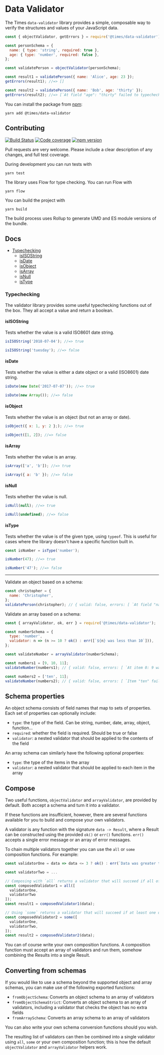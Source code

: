 # Data Validator

The Times `data-validator` library provides a simple, composable way to verify the structures and values of your JavaScript data.

```js
const { objectValidator, getErrors } = require('@times/data-validator');

const personSchema = {
  name: { type: 'string', required: true },
  age: { type: 'number', required: false },
};

const validatePerson = objectValidator(personSchema);

const result1 = validatePerson({ name: 'Alice', age: 23 });
getErrors(result1); //=> []

const result2 = validatePerson({ name: 'Bob', age: 'thirty' });
getErrors(result2); //=> [`At field "age": "thirty" failed to typecheck (expected number)`]
```

You can install the package from [npm](https://www.npmjs.com/package/@times/data-validator):

    yarn add @times/data-validator

## Contributing

[![Build Status](https://travis-ci.org/times/data-validator.svg?branch=master)](https://travis-ci.org/times/data-validator) [![Code coverage](https://codecov.io/gh/times/data-validator/branch/master/graph/badge.svg)](https://codecov.io/gh/times/data-validator) [![npm version](https://badge.fury.io/js/%40times%2Fdata-validator.svg)](https://badge.fury.io/js/%40times%2Fdata-validator)

Pull requests are very welcome. Please include a clear description of any changes, and full test coverage.

During development you can run tests with

    yarn test

The library uses Flow for type checking. You can run Flow with

    yarn flow

You can build the project with

    yarn build

The build process uses Rollup to generate UMD and ES module versions of the bundle.

## Docs

- [Typechecking](#Typechecking)
  - [isISOString](#isISOString)
  - [isDate](#isDate)
  - [isObject](#isObject)
  - [isArray](#isArray)
  - [isNull](#isNull)
  - [isType](#isType)

### Typechecking

The validator library provides some useful typechecking functions out of the box. They all accept a value and return a boolean.

#### isISOString

Tests whether the value is a valid ISO8601 date string.

```js
isISOString('2018-07-04'); //=> true

isISOString('tuesday'); //=> false
```

#### isDate

Tests whether the value is either a date object or a valid (ISO8601) date string.

```js
isDate(new Date('2017-07-07')); //=> true

isDate(new Array()); //=> false
```

#### isObject

Tests whether the value is an object (but not an array or date).

```js
isObject({ x: 1, y: 2 };); //=> true

isObject([1, 2]); //=> false
```

#### isArray

Tests whether the value is an array.

```js
isArray(['a', 'b']); //=> true

isArray({ a: 'b' }); //=> false
```

#### isNull

Tests whether the value is null.

```js
isNull(null); //=> true

isNull(undefined); //=> false
```

#### isType

Tests whether the value is of the given type, using `typeof`. This is useful for cases where the library doesn't have a specific function built in.

```js
const isNumber = isType('number');

isNumber(47); //=> true

isNumber('47'); //=> false
```

---

Validate an object based on a schema:

```js
const christopher = {
  name: 'Christopher',
};
validatePerson(christopher); // { valid: false, errors: [ `At field "name": "Christopher" was longer than 10` ] }
```

Validate an array based on a schema:

```js
const { arrayValidator, ok, err } = require('@times/data-validator');

const numberSchema = {
  type: 'number',
  validator: n => (n >= 10 ? ok() : err([`${n} was less than 10`])),
};

const validateNumber = arrayValidator(numberSchema);

const numbers1 = [9, 10, 11];
validateNumber(numbers1); // { valid: false, errors: [ `At item 0: 9 was less than 10` ] }

const numbers2 = ['ten', 11];
validateNumber(numbers2); // { valid: false, errors: [ `Item "ten" failed to typecheck (expected number)` ] }
```

## Schema properties

An object schema consists of field names that map to sets of properties. Each set of properties can optionally include:

- `type`: the type of the field. Can be string, number, date, array, object, function...
- `required`: whether the field is required. Should be true or false
- `validator`: a nested validator that should be applied to the contents of the field

An array schema can similarly have the following optional properties:

- `type`: the type of the items in the array
- `validator`: a nested validator that should be applied to each item in the array

## Compose

Two useful functions, `objectValidator` and `arrayValidator`, are provided by default. Both accept a schema and turn it into a validator.

If these functions are insufficient, however, there are several functions available for you to build and compose your own validators.

A validator is any function with the signature `data -> Result`, where a Result can be constructed using the provided `ok()` or `err()` functions. `err()` accepts a single error message or an array of error messages.

To chain multiple validators together you can use the `all` or `some` composition functions. For example:

```js
const validatorOne = data => data <= 3 ? ok() : err(`Data was greater than three`);

const validatorTwo = ...

// Composing with `all` returns a validator that will succeed if all of the given validators succeed
const composedValidator1 = all([
  validatorOne,
  validatorTwo
]);
const result1 = composedValidator1(data);

// Using `some` returns a validator that will succeed if at least one of the given validators succeeds
const composedValidator2 = some([
  validatorOne,
  validatorTwo,
]);
const result2 = composedValidator2(data);
```

You can of course write your own composition functions. A composition function must accept an array of validators and run them, somehow combining the Results into a single Result.

## Converting from schemas

If you would like to use a schema beyond the supported object and array schemas, you can make use of the following exported functions:

- `fromObjectSchema`: Converts an object schema to an array of validators
- `fromObjectSchemaStrict`: Converts an object schema to an array of validators, including a validator that checks the object has no extra fields
- `fromArraySchema`: Converts an array schema to an array of validators

You can also write your own schema conversion functions should you wish.

The resulting list of validators can then be combined into a single validator using `all`, `some` or your own composition function; this is how the default `objectValidator` and `arrayValidator` helpers work.
